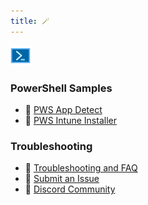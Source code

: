 ```yaml
---
title: 🪄
---
```

![Pws_Icon](content/cus_img/pws_icon-002.png)
### PowerShell Samples 
* 🥷 [PWS App Detect](content/PowerShell_Public/PWS_Detect_installed_app.md)
* 🥷 [PWS Intune Installer](content/PowerShell_Public/InTune%20Installer%20Script)

### Troubleshooting
- 🚧 [Troubleshooting and FAQ](notes/troubleshooting.md)
- 🐛 [Submit an Issue](https://github.com/jackyzha0/quartz/issues)
- 👀 [Discord Community](https://discord.gg/cRFFHYye7t)

